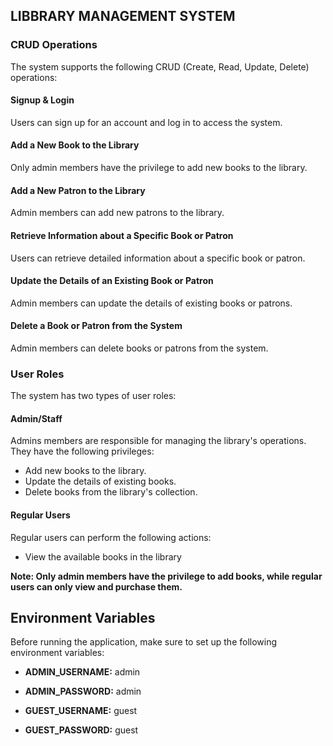 ## LIBBRARY MANAGEMENT SYSTEM

### CRUD Operations

The system supports the following CRUD (Create, Read, Update, Delete) operations:

#### Signup & Login

Users can sign up for an account and log in to access the system.

#### Add a New Book to the Library

Only admin members have the privilege to add new books to the library.

#### Add a New Patron to the Library

Admin members can add new patrons to the library.

#### Retrieve Information about a Specific Book or Patron

Users can retrieve detailed information about a specific book or patron.

#### Update the Details of an Existing Book or Patron

Admin members can update the details of existing books or patrons.

#### Delete a Book or Patron from the System

Admin members can delete books or patrons from the system.

### User Roles

The system has two types of user roles:

#### Admin/Staff

Admins members are responsible for managing the library's operations. They have the following privileges:

- Add new books to the library.
- Update the details of existing books.
- Delete books from the library's collection.

#### Regular Users

Regular users can perform the following actions:

- View the available books in the library

**Note: Only admin members have the privilege to add books, while regular users can only view and purchase them.**

## Environment Variables

Before running the application, make sure to set up the following environment variables:

- **ADMIN_USERNAME:** admin

- **ADMIN_PASSWORD:** admin

- **GUEST_USERNAME:** guest

- **GUEST_PASSWORD:** guest
